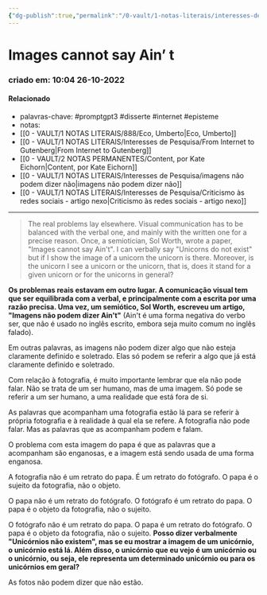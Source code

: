 ```yaml
---
{"dg-publish":true,"permalink":"/0-vault/1-notas-literais/interesses-de-pesquisa/images-cannot-say-ain-t/","tags":["promptgpt3","disserte","internet","episteme"],"dgHomeLink":true,"dgShowLocalGraph":true,"dgShowFileTree":true,"dgEnableSearch":true}
---
```


# Images cannot say Ain’ t
### criado em: 10:04 26-10-2022

#### Relacionado
- palavras-chave: #promptgpt3 #disserte #internet #episteme 
- notas: 
- [[0 - VAULT/1 NOTAS LITERAIS/888/Eco, Umberto\|Eco, Umberto]]
- [[0 - VAULT/1 NOTAS LITERAIS/Interesses de Pesquisa/From Internet to Gutenberg\|From Internet to Gutenberg]]
- [[0 - VAULT/2 NOTAS PERMANENTES/Content, por Kate Eichorn\|Content, por Kate Eichorn]]
- [[0 - VAULT/1 NOTAS LITERAIS/Interesses de Pesquisa/imagens não podem dizer não\|imagens não podem dizer não]]
- [[0 - VAULT/1 NOTAS LITERAIS/Interesses de Pesquisa/Criticismo às redes sociais - artigo nexo\|Criticismo às redes sociais - artigo nexo]]
---

> The real problems lay elsewhere. Visual communication has to be balanced with the verbal one, and mainly with the written one for a precise reason. Once, a semiotician, Sol Worth, wrote a paper, "Images cannot say Ain't". I can verbally say "Unicorns do not exist" but if I show the image of a unicorn the unicorn is there. Moreover, is the unicorn I see a unicorn or the unicorn, that is, does it stand for a given unicorn or for the unicorns in general?

**Os problemas reais estavam em outro lugar. A comunicação visual tem que ser equilibrada com a verbal, e principalmente com a escrita por uma razão precisa. Uma vez, um semiótico, Sol Worth, escreveu um artigo, "Imagens não podem dizer Ain't"** (Ain't é uma forma negativa do verbo ser, que não é usado no inglês escrito, embora seja muito comum no inglês falado).

Em outras palavras, as imagens não podem dizer algo que não esteja claramente definido e soletrado. Elas só podem se referir a algo que já está claramente definido e soletrado.

Com relação à fotografia, é muito importante lembrar que ela não pode falar. Não se trata de um ser humano, mas de uma imagem. Só pode se referir a um ser humano, a uma realidade que está fora de si.

As palavras que acompanham uma fotografia estão lá para se referir à própria fotografia e à realidade à qual ela se refere. A fotografia não pode falar. Mas as palavras que as acompanham podem e falam.

O problema com esta imagem do papa é que as palavras que a acompanham são enganosas, e a imagem está sendo usada de uma forma enganosa.

A fotografia não é um retrato do papa. É um retrato do fotógrafo. O papa é o sujeito da fotografia, não o objeto.

O papa não é um retrato do fotógrafo. O fotógrafo é um retrato do papa. O papa é o objeto da fotografia, não o sujeito.

O fotógrafo não é um retrato do papa. O papa é um retrato do fotógrafo. O papa é o objeto da fotografia, não o sujeito.
**Posso dizer verbalmente "Unicórnios não existem", mas se eu mostrar a imagem de um unicórnio, o unicórnio está lá. Além disso, o unicórnio que eu vejo é um unicórnio ou o unicórnio, ou seja, ele representa um determinado unicórnio ou para os unicórnios em geral?**

As fotos não podem dizer que não estão. 
